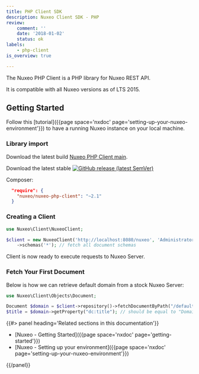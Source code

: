 ```yaml
---
title: PHP Client SDK
description: Nuxeo Client SDK - PHP
review:
    comment: ''
    date: '2018-01-02'
    status: ok
labels:
    - php-client
is_overview: true

---
```


The Nuxeo PHP Client is a PHP library for Nuxeo REST API.

It is compatible with all Nuxeo versions as of LTS 2015.

## Getting Started

Follow this [tutorial]({{page space='nxdoc' page='setting-up-your-nuxeo-environment'}}) to have a running Nuxeo instance on your local machine.

### Library import

Download the latest build [Nuxeo PHP Client main](https://github.com/nuxeo/nuxeo-php-client/archive/main.zip).

Download the latest stable [![GitHub release (latest SemVer)](https://img.shields.io/github/v/release/nuxeo/nuxeo-php-client)](https://github.com/nuxeo/nuxeo-php-client/releases)

Composer:

```json
  "require": {
    "nuxeo/nuxeo-php-client": "~2.1"
  }
```

### Creating a Client

```php
use Nuxeo\Client\NuxeoClient;

$client = new NuxeoClient('http://localhost:8080/nuxeo', 'Administrator', 'Administrator')
    ->schemas('*'); // fetch all document schemas
```

Client is now ready to execute requests to Nuxeo Server.

### Fetch Your First Document

Below is how we can retrieve default domain from a stock Nuxeo Server:

```php
use Nuxeo\Client\Objects\Document;

Document $domain = $client->repository()->fetchDocumentByPath("/default-domain");
$title = $domain->getProperty("dc:title"); // should be equal to "Domain"
```

<div class="row" data-equalizer data-equalize-on="medium"><div class="column medium-6">{{#> panel heading='Related sections in this documentation'}}

- [Nuxeo - Getting Started]({{page space='nxdoc' page='getting-started'}})
- [Nuxeo - Setting up your environment]({{page space='nxdoc' page='setting-up-your-nuxeo-environment'}})

{{/panel}}</div></div>
